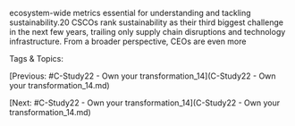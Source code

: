 ecosystem-wide metrics essential for 
understanding and tackling sustainability.20 CSCOs rank sustainability as their third biggest 
challenge in the next few years, trailing only supply 
chain disruptions and technology infrastructure. 
From a broader perspective, CEOs are even more 

   Tags & Topics:
   

[Previous: #C-Study22 - Own your transformation_14](C-Study22 - Own your transformation_14.md)

[Next: #C-Study22 - Own your transformation_14](C-Study22 - Own your transformation_14.md)